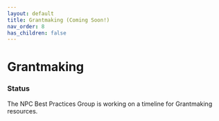 ```yaml
---
layout: default
title: Grantmaking (Coming Soon!)
nav_order: 8
has_children: false
---
```

# Grantmaking

### Status

The NPC Best Practices Group is working on a timeline for Grantmaking resources.
